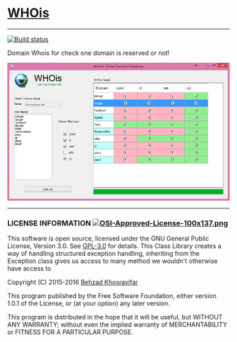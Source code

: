 # [WHOis](https://github.com/Behzadkhosravifar/WHOis)
----------------------
[![Build status](https://ci.appveyor.com/api/projects/status/t1k1cklv1q6ndymg?svg=true)](https://ci.appveyor.com/project/Behzadkhosravifar/whois)

Domain Whois for check one domain is reserved or not!

![Capture](https://raw.githubusercontent.com/Behzadkhosravifar/WHOis/master/img/screenshut.png)


--------------------------
### LICENSE INFORMATION      [![OSI-Approved-License-100x137.png](http://opensource.org/trademarks/opensource/OSI-Approved-License-100x137.png)](http://opensource.org/licenses/GPL-3.0.html)

This software is open source, licensed under the GNU General Public License, Version 3.0.
See [GPL-3.0](http://opensource.org/licenses/GPL-3.0.html) for details.
This Class Library creates a way of handling structured exception handling,
inheriting from the Exception class gives us access to many method
we wouldn't otherwise have access to
                  
Copyright (C) 2015-2016 [Behzad Khosravifar](mailto:Behzad.Khosravifar@Gmail.com)

This program published by the Free Software Foundation,
either version 1.0.1 of the License, or (at your option) any later version.

This program is distributed in the hope that it will be useful,
but WITHOUT ANY WARRANTY; without even the implied warranty of
MERCHANTABILITY or FITNESS FOR A PARTICULAR PURPOSE.
